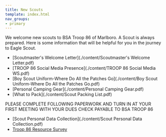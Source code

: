 ```yaml
---
title: New Scouts
template: index.html
nav_groups:
- primary
---
```


We welcome new scouts to BSA Troop 86 of Marlboro. A Scout is always prepared. Here is some information that will be helpful for you in the journey to Eagle Scout.
- [Scoutmaster's Welcome Letter](./content/Scoutmaster's Welcome Letter.pdf)
- [TROOP 86 Social Media Presence](./content/TROOP 86 Social Media WS.pdf)
- [Boy Scout Uniform-Where Do All the Patches Go](./content/Boy Scout Uniform-Where Do All the Patches Go.pdf)
- [Personal Camping Gear](./content/Personal Camping Gear.pdf)
- [What to Pack](./content/Scout Packing List.pdf)

PLEASE COMPLETE FOLLOWING PAPERWORK AND TURN IN AT YOUR FIRST MEETING WITH YOUR DUES CHECK PAYABLE TO BSA TROOP 86
- [Scout Personal Data Collection](./content/Scout Personal Data Collection.pdf)
- [Troop 86 Resource Survey](./content/troop_resource_survey.pdf)
